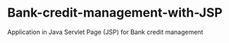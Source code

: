 # Bank-credit-management-with-JSP
Application in Java Servlet Page (JSP)  for Bank credit management 
